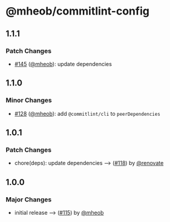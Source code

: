 # @mheob/commitlint-config

## 1.1.1

### Patch Changes

- [#145](https://github.com/mheob/config/pull/145) ([@mheob](https://github.com/mheob)): update
  dependencies

## 1.1.0

### Minor Changes

- [#128](https://github.com/mheob/config/pull/128) ([@mheob](https://github.com/mheob)): add
  `@commitlint/cli` to `peerDependencies`

## 1.0.1

### Patch Changes

- chore(deps): update dependencies --> ([#118](https://github.com/mheob/config/pull/118)) by
  [@renovate](https://github.com/apps/renovate)

## 1.0.0

### Major Changes

- initial release --> ([#115](https://github.com/mheob/config/pull/115)) by
  [@mheob](https://github.com/mheob)
